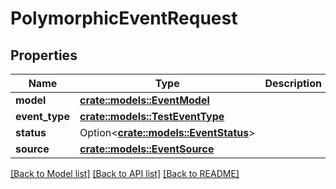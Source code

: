 # PolymorphicEventRequest

## Properties

Name | Type | Description | Notes
------------ | ------------- | ------------- | -------------
**model** | [**crate::models::EventModel**](EventModel.md) |  | 
**event_type** | [**crate::models::TestEventType**](TestEventType.md) |  | 
**status** | Option<[**crate::models::EventStatus**](EventStatus.md)> |  | [optional]
**source** | [**crate::models::EventSource**](EventSource.md) |  | 

[[Back to Model list]](../README.md#documentation-for-models) [[Back to API list]](../README.md#documentation-for-api-endpoints) [[Back to README]](../README.md)


